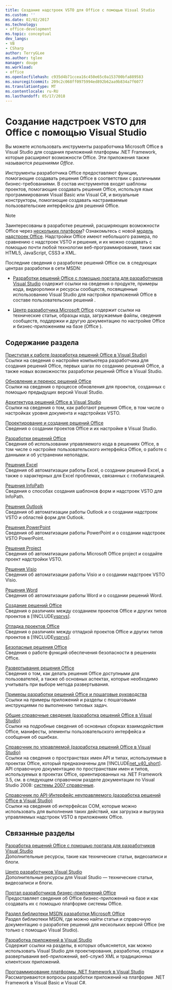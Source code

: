```yaml
---
title: Создание надстроек VSTO для Office с помощью Visual Studio
ms.custom: ''
ms.date: 02/02/2017
ms.technology:
- office-development
ms.topic: conceptual
dev_langs:
- VB
- CSharp
author: TerryGLee
ms.author: tglee
manager: douge
ms.workload:
- office
ms.openlocfilehash: c935d4b71ccea16c450e65c0a153700bfa889583
ms.sourcegitcommit: 209c2c068ff0975994ed892b62aa9b834a7f6077
ms.translationtype: MT
ms.contentlocale: ru-RU
ms.lasthandoff: 05/17/2018
---
```

# <a name="create-vsto-add-ins-for-office-by-using-visual-studio"></a>Создание надстроек VSTO для Office с помощью Visual Studio
  Вы можете использовать инструменты разработчика Microsoft Office в Visual Studio для создания приложений платформы .NET Framework, которые расширяют возможности Office. Эти приложения также называются *решениями Office*.  
  
 Инструменты разработчика Office предоставляют функции, помогающие создавать решения Office в соответствии с различными бизнес-требованиями. В состав инструментов входят шаблоны проектов, помогающие создавать решения Office, используя язык программирования Visual Basic или Visual C#, и визуальные конструкторы, помогающие создавать настраиваемые пользовательские интерфейсы для решений Office.  
  
> [!NOTE]  
>  Заинтересованы в разработке решений, расширяющих возможности Office через [нескольких платформ](https://dev.office.com/add-in-availability)? Ознакомьтесь с новой [модель надстроек Office](https://dev.office.com/docs/add-ins/overview/office-add-ins). Надстройки Office имеют небольшого размера, по сравнению с надстроек VSTO и решения, и их можно создавать с помощью почти любой технологии веб-программирования, таких как HTML5, JavaScript, CSS3 и XML.  
  
 Последние сведения о разработке решений Office см. в следующих центрах разработки в сети MSDN:  
  
-   [Разработки решений Office с помощью портала для разработчиков Visual Studio](http://go.microsoft.com/fwlink/?LinkId=123844) содержит ссылки на сведения о продукте, примеры кода, видеоролики и ресурсы сообществ, посвященные использованию Visual Studio для настройки приложений Office в составе пользовательских решений .  
  
-   [Центр разработчика Microsoft Office](http://go.microsoft.com/fwlink/?LinkId=83467) содержит ссылки на технические статьи, образцы кода, загружаемые файлы, сведения сообществ, поддержки и другую документацию по настройке Office и бизнес-приложениям на базе (Office ).  
  
## <a name="in-this-section"></a>Содержание раздела  
 [Приступая к работе &#40;разработка решений Office в Visual Studio&#41;](../vsto/getting-started-office-development-in-visual-studio.md)  
 Ссылки на сведения о настройке компьютера разработчика для создания решений Office, первых шагах по созданию решений Office, а также новых возможностях разработки решений Office в Visual Studio.  
  
 [Обновление и перенос решений Office](../vsto/upgrading-and-migrating-office-solutions.md)  
 Ссылки на сведения о процессе обновления для проектов, созданных с помощью предыдущих версий Visual Studio.  
  
 [Архитектура решений Office в Visual Studio](../vsto/architecture-of-office-solutions-in-visual-studio.md)  
 Ссылки на сведения о том, как работают решения Office, в том числе о настройках уровня документа и надстройках VSTO.  
  
 [Проектирование и создание решений Office](../vsto/designing-and-creating-office-solutions.md)  
 Сведения о создании проектов Office и их настройке в Visual Studio.  
  
 [Разработки решений Office](../vsto/developing-office-solutions.md)  
 Сведения об использовании управляемого кода в решениях Office, в том числе о настройке пользовательского интерфейса Office, о работе с данными и об устранении неполадок.  
  
 [Решения Excel](../vsto/excel-solutions.md)  
 Сведения об автоматизации работы Excel, о создании решений Excel, а также о характерных для Excel проблемах, связанных с глобализацией.  
  
 [Решения InfoPath](../vsto/infopath-solutions.md)  
 Сведения о способах создания шаблонов форм и надстроек VSTO для InfoPath.  
  
 [Решения Outlook](../vsto/outlook-solutions.md)  
 Сведения об автоматизации работы Outlook и о создании надстроек VSTO и областей форм для Outlook.  
  
 [Решения PowerPoint](../vsto/powerpoint-solutions.md)  
 Сведения об автоматизации работы PowerPoint и о создании надстроек VSTO PowerPoint.  
  
 [Решения Project](../vsto/project-solutions.md)  
 Сведения об автоматизации работы Microsoft Office project и создайте проект надстройки VSTO.  
  
 [Решения Visio](../vsto/visio-solutions.md)  
 Сведения об автоматизации работы Visio и о создании надстроек VSTO Visio.  
  
 [Решения Word](../vsto/word-solutions.md)  
 Сведения об автоматизации работы Word и о создании решений Word.  
  
 [Создание решений Office](../vsto/building-office-solutions.md)  
 Сведения о различиях между созданием проектов Office и других типов проектов в [!INCLUDE[vsprvs](../sharepoint/includes/vsprvs-md.md)].  
  
 [Отладка проектов Office](../vsto/debugging-office-projects.md)  
 Сведения о различиях между отладкой проектов Office и других типов проектов в [!INCLUDE[vsprvs](../sharepoint/includes/vsprvs-md.md)].  
  
 [Безопасные решения Office](../vsto/securing-office-solutions.md)  
 Сведения о работе функций обеспечения безопасности в решениях Office.  
  
 [Развертывание решения Office](../vsto/deploying-an-office-solution.md)  
 Сведения о том, как делать решения Office доступными для пользователей, а также об основных аспектах, которые необходимо учитывать при выборе метода развертывания.  
  
 [Примеры разработки решений Office и пошаговые руководства](../vsto/office-development-samples-and-walkthroughs.md)  
 Ссылки на примеры приложений и разделы с пошаговыми инструкциями по выполнению типовых задач.  
  
 [Общие справочные сведения &#40;разработка решений Office в Visual Studio&#41;](../vsto/general-reference-office-development-in-visual-studio.md)  
 Ссылки на подробные сведения об основных сборках взаимодействия Office, манифесты, элементы пользовательского интерфейса и сообщения об ошибках.  
  
 [Справочник по управляемой &#40;разработка решений Office в Visual Studio&#41;](../vsto/managed-reference-office-development-in-visual-studio.md)  
 Ссылки на сведения о пространствах имен API и типах, используемые в проектах Office, который предназначены для [!INCLUDE[net_v40_short](../sharepoint/includes/net-v40-short-md.md)]. API справочную документацию по пространствам имен и типов, используемых в проектах Office, ориентированных на .NET Framework 3.5, см. в следующем справочном разделе документации по Visual Studio 2008: [системы 2007 справочные](http://go.microsoft.com/fwlink/?LinkId=160658).  
  
 [Справочник по API-Интерфейс неуправляемого &#40;разработка решений Office в Visual Studio&#41;](../vsto/unmanaged-api-reference-office-development-in-visual-studio.md)  
 Ссылки на сведения об интерфейсах COM, которые можно использовать для выполнения таких действий, как загрузка и выгрузка управляемых надстроек VSTO в приложениях Office.  
  
## <a name="related-sections"></a>Связанные разделы  
 [Разработка решений Office с помощью портала для разработчиков Visual Studio](http://go.microsoft.com/fwlink/?LinkId=123844)  
 Дополнительные ресурсы, такие как технические статьи, видеозаписи и блоги.  
  
 [Центр разработчиков Visual Studio](http://go.microsoft.com/fwlink/?LinkID=99124)  
 Дополнительные ресурсы для Visual Studio — технические статьи, видеозаписи и блоги.  
  
 [Портал разработчиков бизнес-приложений Office](http://go.microsoft.com/fwlink/?LinkId=99125)  
 Предоставляет сведения об Office бизнес-приложений на базе и как создавать их с помощью платформе системы Office.  
  
 [Раздел библиотеки MSDN разработки Microsoft Office](http://go.microsoft.com/fwlink/?LinkId=149870)  
 Раздел библиотеки MSDN, где можно найти статьи и справочную документацию о разработке решений для нескольких версий Office (не только с помощью Visual Studio).  
  
 [Разработка приложений в Visual Studio](http://msdn.microsoft.com/en-us/97490c1b-a247-41fb-8f2c-bc4c201eff68)  
 Содержит ссылки на разделы, в которых объясняется, как можно использовать Visual Studio для проектирования, разработки, отладки и развертывания веб-приложений, веб-служб XML и традиционных клиентских приложений.  
  
 [Программирование платформы .NET framework в Visual Studio](http://msdn.microsoft.com/en-us/f3f63195-82c6-48e8-a4a0-612810e7d093)  
 Рассматриваются вопросы разработки приложений на платформе .NET Framework в Visual Basic и Visual С#.  
  
  